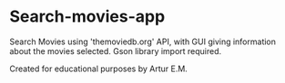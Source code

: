 # Search-movies-app
Search Movies using 'themoviedb.org' API, with GUI giving information about the movies selected.
Gson library import required.

Created for educational purposes by Artur E.M.
